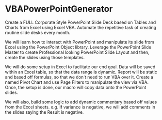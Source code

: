 # VBAPowerPointGenerator
Create a FULL Corporate Style PowerPoint Slide Deck based on Tables and Charts from Excel using Excel VBA. Automate the repetitive task of creating routine slide desks every month.

We will learn how to interact with PowerPoint and manipulate its slide from Excel using the PowerPoint Object library. Leverage the PowerPoint Slide Master to create Professional looking PowerPoint Slide Layout and then, create the slides using those templates.

We will do some setup in Excel to facilitate our end goal. Data will be saved within an Excel table, so that the data range is dynamic. Report will be static and based off formulas, so that we don't need to run VBA over it. Create a named Pivot Chart and use Page Filters to manipulate the view via VBA. Once, the setup is done, our macro will copy data onto the PowerPoint slides. 

We will also, build some logic to add dynamic commentary based off values from the Excel sheets. e.g. If variance is negative, we will add comments in the slides saying the Result is negative.
